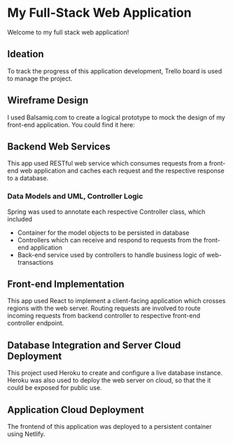 # My Full-Stack Web Application
Welcome to my full stack web application! 

## Ideation
To track the progress of this application development, Trello board is used to manage the project. 

## Wireframe Design
I used Balsamiq.com to create a logical prototype to mock the design of my front-end application. You could find it here: 

## Backend Web Services
This app used RESTful web service which consumes requests from a front-end web application and caches each request and the respective response to a database.
### Data Models and UML, Controller Logic
Spring was used to annotate each respective Controller class, which included 
- Container for the model objects to be persisted in database
- Controllers which can receive and respond to requests from the front-end application
- Back-end service used by controllers to handle business logic of web-transactions

## Front-end Implementation
This app used React to implement a client-facing application which crosses regions with the web server. Routing requests are involved to route incoming requests from backend controller to respective front-end controller endpoint.

## Database Integration and Server Cloud Deployment
This project used Heroku to create and configure a live database instance. Heroku was also used to deploy the web server on cloud, so that the it could be exposed for public use. 

## Application Cloud Deployment
The frontend of this application was deployed to a persistent container using Netlify.
